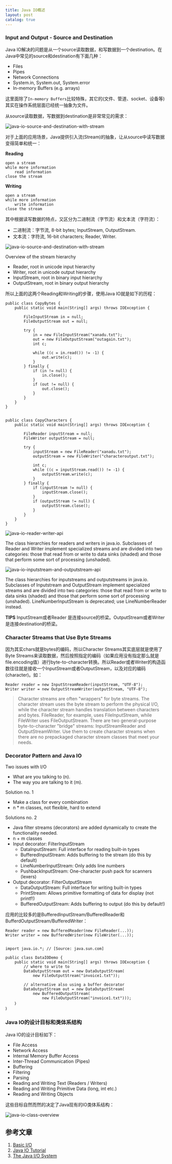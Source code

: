 ```yaml
---
title: Java IO概述
layout: post
catalog: true
---
```


### Input and Output - Source and Destination


Java IO解决的问题是从一个source读取数据，和写数据到一个destination。在Java中常见的source和destination有下面几种：

* Files
* Pipes
* Network Connections
* System.in, System.out, System.error
* In-memory Buffers (e.g. arrays)


这里面除了`In-memory Buffers`比较特殊，其它的(文件、管道、socket、设备等)其实在操作系统层面已经统一抽象为文件。


从source读取数据，写数据到destination是非常常见的需求：

![java-io-source-and-destination-with-stream](/img/in-post/java-io-source-and-destination.png)


对于上面的应用场景，Java提供引入流(Stream)的抽象，让从source中读写数据变得简单和统一：

**Reading**

	open a stream
	while more information
	    read information
	close the stream


**Writing**

	open a stream
	while more information
	    write information
	close the stream


其中根据读写数据的特点，又区分为二进制流（字节流）和文本流（字符流）：

* 二进制流：字节流, 8-bit bytes; InputStream, OutputStream.
* 文本流：字符流, 16-bit characters; Reader, Writer.

![java-io-source-and-destination-with-stream](/img/in-post/java-io-source-and-destination-with-stream.png)

Overview of the stream hierarchy

* Reader, root in unicode input hierarchy
* Writer, root in unicode output hierarchy
* InputStream, root in binary input hierarchy
* OutputStream, root in binary output hierarchy

所以上面的这两个Reading和Writing的步骤，使用Java IO就是如下的历程：

	public class CopyBytes {
	    public static void main(String[] args) throws IOException {

	        FileInputStream in = null;
	        FileOutputStream out = null;

	        try {
	            in = new FileInputStream("xanadu.txt");
	            out = new FileOutputStream("outagain.txt");
	            int c;

	            while ((c = in.read()) != -1) {
	                out.write(c);
	            }
	        } finally {
	            if (in != null) {
	                in.close();
	            }
	            if (out != null) {
	                out.close();
	            }
	        }
	    }
	}


	public class CopyCharacters {
	    public static void main(String[] args) throws IOException {

	        FileReader inputStream = null;
	        FileWriter outputStream = null;

	        try {
	            inputStream = new FileReader("xanadu.txt");
	            outputStream = new FileWriter("characteroutput.txt");

	            int c;
	            while ((c = inputStream.read()) != -1) {
	                outputStream.write(c);
	            }
	        } finally {
	            if (inputStream != null) {
	                inputStream.close();
	            }
	            if (outputStream != null) {
	                outputStream.close();
	            }
	        }
	    }
	}


![java-io-reader-writer-api](/img/in-post/java-io-reader-and-writer.png)

The class hierarchies for readers and writers in java.io. Subclasses of Reader and Writer implement specialized streams and are divided into two categories: those that read from or write to data sinks (shaded) and those that perform some sort of processing (unshaded).

![java-io-inputstream-and-outputstream-api](/img/in-post/java-io-inputstream-and-outputstream.png)

The class hierarchies for inputstreams and outputstreams in java.io. Subclasses of Inputstream and OutputStream implement specialized streams and are divided into two categories: those that read from or write to data sinks (shaded) and those that perform some sort of processing (unshaded). LineNumberInputStream is deprecated; use LineNumberReader instead.

**TIPS** InputStream或者Reader 是连接source的桥梁。OutputStream或者Writer是连接destination的桥梁。


### Character Streams that Use Byte Streams

因为其实chars就是bytes的编码，所以Character Streams其实底层就是使用了Byte Streams来读取数据，然后按照指定的编码（如果应用没有指定那么就是file.encoding值）进行byte-to-character转换。所以Reader或者Writer的构造函数往往就是接收一个InputStream或者OutputStream，以及对应的编码(character)。如：

	Reader reader = new InputStreamReader(inputStream, "UTF-8");
	Writer writer = new OutputStreamWriter(outputStream, "UTF-8");


> Character streams are often "wrappers" for byte streams. The character stream uses the byte stream to perform the physical I/O, while the character stream handles translation between characters and bytes. FileReader, for example, uses FileInputStream, while FileWriter uses FileOutputStream.
> There are two general-purpose byte-to-character "bridge" streams: InputStreamReader and OutputStreamWriter. Use them to create character streams when there are no prepackaged character stream classes that meet your needs. 


### Decorator Pattern and Java IO

Two issues with I/O

* What are you talking to (n).
* The way you are talking to it (m).

Solution no. 1

* Make a class for every combination 
* n * m classes, not flexible, hard to extend

Solutions no. 2

* Java filter streams (decorators) are added dynamically to create the 
functionality needed.
* n + m classes
* Input decorator: FilterInputStream
	* DataInputStream: Full interface for reading built-in types 
	* BufferedInputStream: Adds buffering to the stream (do this by default)
	* LineNumberInputStream: Only adds line numbers
	* PushbackInputStream: One-character push pack for scanners (lexers)
* Output decorator: FilterOutputStream
	* DataOutputStream: Full interface for writing built-in types
	* PrintStream: Allows primitive formatting of data for display (not printf!)
	* BufferedOutputStream: Adds buffering to output (do this by default!)


应用的比较多的是BufferedInputStream/BufferedReader和BufferdOutputStream/BufferedWriter：

	Reader reader = new BufferedReader(new FileReader(...));
	Writer writer = new BufferedWriter(new FileWriter(...));


    import java.io.*; // [Source: java.sun.com]

	public class DataIODemo {
		public static void main(String[] args) throws IOException {
			// where to write to
			DataOutputStream out = new DataOutputStream(
				new FileOutputStream("invoice1.txt"));

			// alternative also using a buffer decorator
			DataOutputStream out = new DataOutputStream(
				new BufferedOutputStream(
					new FileOutputStream("invoice1.txt")));
		｝
	｝


### Java IO的设计目标和类体系结构

Java IO的设计目标如下：

* File Access
* Network Access
* Internal Memory Buffer Access
* Inter-Thread Communication (Pipes)
* Buffering
* Filtering
* Parsing
* Reading and Writing Text (Readers / Writers)
* Reading and Writing Primitive Data (long, int etc.)
* Reading and Writing Objects

这些目标自然而然的决定了Java现有的IO类体系结构：

![java-io-class-overview](/img/in-post/java-io-class-overview.png)


参考文章
--------

1. [Basic I/O](http://docs.oracle.com/javase/tutorial/essential/io/)
2. [Java IO Tutorial](http://tutorials.jenkov.com/java-io/index.html)
3. [The Java I/O System](http://people.cs.aau.dk/~torp/Teaching/E03/OOP/handouts/io.pdf)
